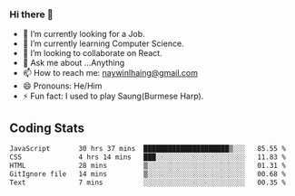 ### Hi there 👋

- 🔭 I’m currently looking for a Job.
- 🌱 I’m currently learning Computer Science.
- 👯 I’m looking to collaborate on React.
- 💬 Ask me about ...Anything
- 📫 How to reach me: naywinlhaing@gmail.com
- 😄 Pronouns: He/Him
- ⚡ Fun fact: I used to play Saung(Burmese Harp).


## Coding Stats
<!--START_SECTION:waka-->

```txt
JavaScript       30 hrs 37 mins  █████████████████████▒░░░   85.55 %
CSS              4 hrs 14 mins   ███░░░░░░░░░░░░░░░░░░░░░░   11.83 %
HTML             28 mins         ▒░░░░░░░░░░░░░░░░░░░░░░░░   01.31 %
GitIgnore file   14 mins         ▒░░░░░░░░░░░░░░░░░░░░░░░░   00.68 %
Text             7 mins          ░░░░░░░░░░░░░░░░░░░░░░░░░   00.35 %
```

<!--END_SECTION:waka-->

